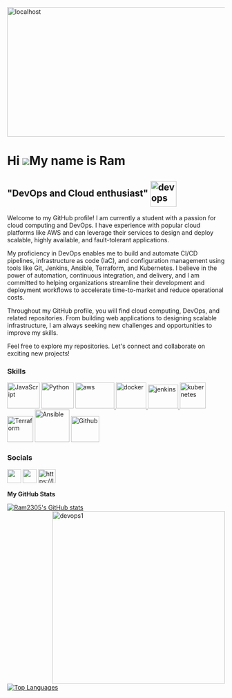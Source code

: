 
<img  alt="localhost" width="1000" height="300" src="https://c4.wallpaperflare.com/wallpaper/448/4/916/there-s-no-place-like-127-1-hd-there-s-no-place-like-l27-1-text-wallpaper-preview.jpg">


Hi ![](https://user-images.githubusercontent.com/18350557/176309783-0785949b-9127-417c-8b55-ab5a4333674e.gif)My name is Ram
===========================================================================================================================

"DevOps and Cloud enthusiast" <img align="center" alt="devops" width="60" height="60" src="https://devopsconclave.com/images/aboutgif1.gif">
-----------------------------

Welcome to my GitHub profile! I am currently a student with a passion for cloud computing and DevOps. I have experience with popular cloud platforms like AWS and can leverage their services to design and deploy scalable, highly available, and fault-tolerant applications.

My proficiency in DevOps enables me to build and automate CI/CD pipelines, infrastructure as code (IaC), and configuration management using tools like Git, Jenkins, Ansible, Terraform, and Kubernetes. I believe in the power of automation, continuous integration, and delivery, and I am committed to helping organizations streamline their development and deployment workflows to accelerate time-to-market and reduce operational costs. 

Throughout my GitHub profile, you will find cloud computing, DevOps, and related repositories. From building web applications to designing scalable infrastructure, I am always seeking new challenges and opportunities to improve my skills.

Feel free to explore my repositories. Let's connect and collaborate on exciting new projects!

### Skills


<p align="left">
<a href="https://developer.mozilla.org/en-US/docs/Web/JavaScript" target="_blank" rel="noreferrer"><img src="https://brandslogos.com/wp-content/uploads/images/javascript-logo.png" width="75" height="60" alt="JavaScript" /></a>
<a href="https://www.python.org/" target="_blank" rel="noreferrer"><img src="https://raw.githubusercontent.com/danielcranney/readme-generator/main/public/icons/skills/python-colored.svg" width="75" height="60" alt="Python" /></a>
<a href="https://aws.amazon.com" target="_blank" rel="noreferrer"> <img src="https://www.metaltoad.com/sites/default/files/styles/large_personal_photo_870x500_/public/2020-05/aws-logo-blog-header.png?itok=t4o3meiH" alt="aws" width="90" height="60"/> </a>
<a href="https://www.docker.com/" target="_blank" rel="noreferrer"> <img src="https://w7.pngwing.com/pngs/219/411/png-transparent-docker-logo-kubernetes-microservices-cloud-computing-dockers-logo-text-logo-cloud-computing.png" alt="docker" width="70" height="60"/> </a>
<a href="https://www.jenkins.io" target="_blank" rel="noreferrer"> <img src="https://www.vectorlogo.zone/logos/jenkins/jenkins-icon.svg" alt="jenkins" width="70" height="55"/> </a> 
<a href="https://kubernetes.io" target="_blank" rel="noreferrer"> <img src="https://www.vectorlogo.zone/logos/kubernetes/kubernetes-icon.svg" alt="kubernetes" width="60" height="60"/> </a>
<a href="https://www.terraform.io/" target="_blank" rel="noreferrer"> <img src="https://www.architect.io/wp-content/uploads/2023/02/terraform-logo-on-black-square-440x440.png" width="60" height="60" alt="Terraform" /></a>
<a href="https://docs.ansible.com/" target="_blank" rel="noreferrer"> <img src="https://sachsenhofer.io/wp-content/uploads/2018/06/ansible-white.png" width="80" height="75" alt="Ansible" /></a>
<a href="https://github.com/" target="_blank" rel="noreferrer"> <img src="https://cdn.pixabay.com/photo/2022/01/30/13/33/github-6980894_960_720.png" width="65" height="60" alt="Github" /></a>
</p>

### Socials

<p align="left"> 
<a href="https://www.github.com/Ram2305" target="_blank" rel="noreferrer"><img src="https://raw.githubusercontent.com/danielcranney/readme-generator/main/public/icons/socials/github-dark.svg" width="32" height="32" /></a>
<a href="https://www.linkedin.com/in/rama-raju-cloud-devops-sre" target="_blank" rel="noreferrer"><img src="https://raw.githubusercontent.com/danielcranney/readme-generator/main/public/icons/socials/linkedin.svg" width="32" height="32" /></a>
<a href="https://leetcode.com/vjram2305/" target="blank"><img  src="https://raw.githubusercontent.com/rahuldkjain/github-profile-readme-generator/master/src/images/icons/Social/leet-code.svg" alt="https://leetcode.com/vjram2305/" height="32" width="40" /></a>
</p>

<b>My GitHub Stats</b>

<a href="http://www.github.com/Ram2305"><img src="https://github-readme-stats.vercel.app/api?username=Ram2305&show_icons=true&hide=&count_private=true&title_color=0891b2&text_color=ffffff&icon_color=0891b2&bg_color=1c1917&hide_border=true&show_icons=true" alt="Ram2305's GitHub stats" /> </a>
<img align="right" alt="devops1" width="400" height="400" src="https://i.pinimg.com/originals/e8/f4/53/e8f453469a3ec97ecd354df465d73913.gif">

<a href="https://github.com/Ram2305" align="left"><img src="https://github-readme-stats.vercel.app/api/top-langs/?username=Ram2305&langs_count=10&title_color=0891b2&text_color=ffffff&icon_color=0891b2&bg_color=1c1917&hide_border=true&locale=en&custom_title=Top%20%Languages" alt="Top Languages" /></a>
